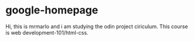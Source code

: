 # google-homepage

Hi, this is mrmarlo and i am studying the odin project ciriculum.
This course is web development-101/html-css.